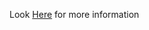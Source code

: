 Look [Here](https://github.com/af4ro/csWithAndroid_Google/blob/master/README.md) for more information
